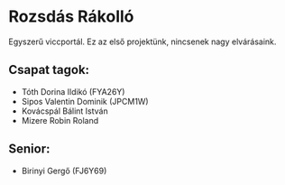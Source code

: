 # Rozsdás Rákolló
Egyszerű viccportál. Ez az első projektünk, nincsenek nagy elvárásaink.

## Csapat tagok:

+ Tóth Dorina Ildikó (FYA26Y)
+ Sipos Valentin Dominik (JPCM1W)
+ Kovácspál Bálint István
+ Mizere Robin Roland

## Senior:

- Birinyi Gergő (FJ6Y69)
